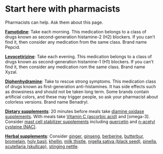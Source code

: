 # Start here with pharmacists

Pharmacists can help. Ask them about this page.

**[Famotidine](../famotidine/)**: Take each morning. This medication belongs to a class of drugs known as second-generation histamine-2 (H2) blockers. If you can't find it, then consider any medication from the same class. Brand name Pepcid.

**[Levocetirizine](../levocetirizine/)**:  Take each evening. This medication belongs to a class of drugs known as second-generation histamine-1 (H1) blockers. If you can't find it, then consider any medication rom the same class. Brand name Xyzal.

**[Diphenhydramine](../diphenhydramine/)**: Take to rescue strong symptoms. This medication class of drugs known as first-generation anti-histamines. It has side effects such as drowsiness and should not be taken long term. Some brands contain artificial colors, and these may trigger people, so ask your pharmacist about colorless versions. Brand name Benadryl.

**[Dietary supplements](../dietary-supplements/)**: 20 minutes before meals take [diamine oxidase supplements](../diamine-oxidase-supplements/). With meals take [Vitamin C (ascorbic acid)](../vitamin-c-ascorbic-acid/) and [omega-3]. Consider [mast cell stabilizer supplements](../mast-cell-stabilizer-supplements/) including [quercetin](../quercetin) and [n-acetyl cysteine (NAC)](../n-acetyl-cysteine/).

**[Herbal supplements](../herbal-supplements)**: Consider [ginger](../ginger/), [ginseng](../ginseng/), [berberine](../berberine/), [butterbur](../butterbur/), [bromelain](../bromelain/), [holy basil](../holy-basil/), [khellin](../khellin/), [milk thistle](../milk-thistle/), [nigella sativa (black seed)](../nigella-sativa/), [pinella](../pinella/), [scutellaria (skullcap)](../scutellaria/), [stinging nettle](../stinging-nettle/).
